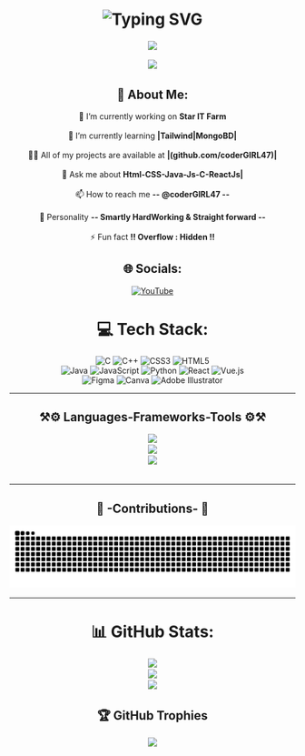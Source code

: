 <h1 align="center">
  <img src="https://readme-typing-svg.demolab.com?font=Gabarito&weight=700&size=48&center=true&vCenter=true&pause=1000&color=A41CF7&width=700&height=70&lines=Nice+to+See+You+!!!" alt="Typing SVG" />
</h1>

<div align="center">
  <img align="center" src="https://visitcount.itsvg.in/api?id=coderGIRL47&icon=1&color=12"/>
</div>
<br>


<div align="center">
<img src="https://media.licdn.com/dms/image/v2/C5622AQHKpAUp-_Piqw/feedshare-shrink_2048_1536/feedshare-shrink_2048_1536/0/1653636249732?e=2147483647&v=beta&t=YRBSl-9HJIuW450_k4E3f2VM0Rtn4g2MXk8POIw32xE"/>
</div>

<div align="center">
  
## 💫 About Me:
🔭 I’m currently working on **Star IT Farm**<br>  <br>🌱 I’m currently learning **|Tailwind|MongoBD|**<br><br>👨‍💻 All of my projects are available at **|(github.com/coderGIRL47)|**<br><br>💬 Ask me about **Html-CSS-Java-Js-C-ReactJs|**<br><br>📫 How to reach me **-- @coderGIRL47 --**<br><br>🧑 Personality **-- Smartly HardWorking & Straight forward --**<br><br>⚡ Fun fact **!! Overflow : Hidden !!**


## 🌐 Socials:
[![YouTube](https://img.shields.io/badge/YouTube-%23FF0000.svg?logo=YouTube&logoColor=white)](https://youtube.com/@@the_guy_47) 

# 💻 Tech Stack:
![C](https://img.shields.io/badge/c-%2300599C.svg?style=for-the-badge&logo=c&logoColor=white) 
![C++](https://img.shields.io/badge/c++-%2300599C.svg?style=for-the-badge&logo=c%2B%2B&logoColor=white) 
![CSS3](https://img.shields.io/badge/css3-%231572B6.svg?style=for-the-badge&logo=css3&logoColor=white) 
![HTML5](https://img.shields.io/badge/html5-%23E34F26.svg?style=for-the-badge&logo=html5&logoColor=white) <br>
![Java](https://img.shields.io/badge/java-%23ED8B00.svg?style=for-the-badge&logo=openjdk&logoColor=white) 
![JavaScript](https://img.shields.io/badge/javascript-%23323330.svg?style=for-the-badge&logo=javascript&logoColor=%23F7DF1E) 
![Python](https://img.shields.io/badge/python-3670A0?style=for-the-badge&logo=python&logoColor=ffdd54) 
![React](https://img.shields.io/badge/react-%2320232a.svg?style=for-the-badge&logo=react&logoColor=%2361DAFB) 
![Vue.js](https://img.shields.io/badge/vue.js-%2335495e.svg?style=for-the-badge&logo=vuedotjs&logoColor=%234FC08D)<br>
![Figma](https://img.shields.io/badge/figma-%23F24E1E.svg?style=for-the-badge&logo=figma&logoColor=white) 
![Canva](https://img.shields.io/badge/Canva-%2300C4CC.svg?style=for-the-badge&logo=Canva&logoColor=white) 
![Adobe Illustrator](https://img.shields.io/badge/adobe%20illustrator-%23FF9A00.svg?style=for-the-badge&logo=adobe%20illustrator&logoColor=white) 

<hr/>
<h2 align="center">⚒️⚙️ Languages-Frameworks-Tools ⚙️⚒️</h2>
<div align="center">
    <img src="https://skillicons.dev/icons?i=illustrator,html,css,vscode,github" /> <br>   
    <img src="https://skillicons.dev/icons?i=react,bootstrap,figma,nodejs,javascript,tailwind" /> <br>   
    <img src="https://skillicons.dev/icons?i=mongodb,c,java,nextjs,python,mysql" />
</div>
<br>
<hr/>
<div align="center">
  <h2>📝 -Contributions- 📝</h2>
     <img align-items="center" alt="github contribution grid snake animation" src="https://raw.githubusercontent.com/coderGIRL47/coderGIRL47/output/github-contribution-grid-snake.svg">
    <br/>
</div>
<hr/>

# 📊 GitHub Stats:
![](https://github-readme-stats.vercel.app/api?username=coderGIRL47&theme=calm&hide_border=true&include_all_commits=true&count_private=true)<br/>
![](https://github-readme-streak-stats.herokuapp.com/?user=coderGIRL47&theme=calm&hide_border=true)<br/>
![](https://github-readme-stats.vercel.app/api/top-langs/?username=coderGIRL47&theme=calm&hide_border=true&include_all_commits=true&count_private=true&layout=compact)

## 🏆 GitHub Trophies
![](https://github-profile-trophy.vercel.app/?username=coderGIRL47&theme=calm&no-frame=false&no-bg=true&margin-w=4)

</div>

